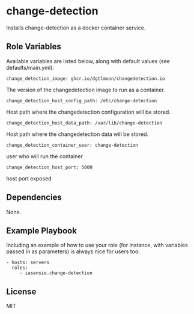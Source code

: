change-detection
==========

Installs change-detection as a docker container service.


Role Variables
--------------

Available variables are listed below, along with default values (see defaults/main.yml):


```
change_detection_image: ghcr.io/dgtlmoon/changedetection.io
```
The version of the changedetection image to run as a container.

```
change_detection_host_config_path: /etc/change-detection
```
Host path where the changedetection configuration will be stored.

```
change_detection_host_data_path: /var/lib/change-detection
```
Host path where the changedetection data will be stored.

```
change_detection_container_user: change-detection
```
user who will run the container

```
change_detection_host_port: 5000
```
host port exposed


Dependencies
------------

None.

Example Playbook
----------------

Including an example of how to use your role (for instance, with variables passed in as parameters) is always nice for users too:

    - hosts: servers
      roles:
         - iasensio.change-detection

License
-------

MIT

